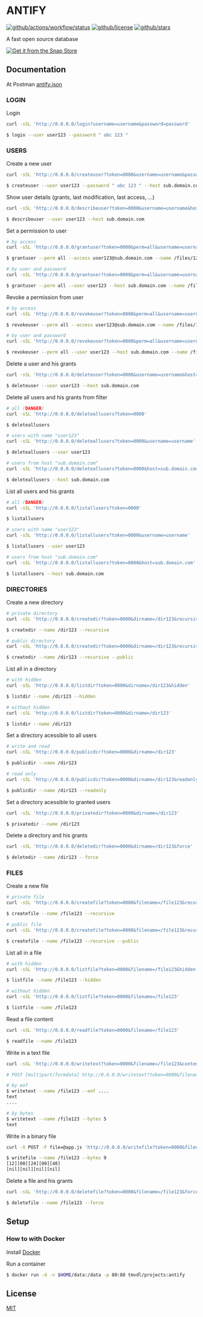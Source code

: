 # ANTIFY

[![github/actions/workflow/status](https://img.shields.io/github/actions/workflow/status/brtmvdl/antify/docker-push.yml)](https://img.shields.io/github/actions/workflow/status/brtmvdl/antify/docker-push.yml) [![github/license](https://img.shields.io/github/license/brtmvdl/antify)](https://img.shields.io/github/license/brtmvdl/antify) [![github/stars](https://img.shields.io/github/stars/brtmvdl/antify?style=social)](https://img.shields.io/github/stars/brtmvdl/antify?style=social)

A fast open source database

[![Get it from the Snap Store](https://snapcraft.io/static/images/badges/en/snap-store-white.svg)](https://snapcraft.io/antify)

## Documentation

At Postman [antify.json](./antify.json)

### LOGIN

Login

```sh
curl -sSL 'http://0.0.0.0/login?username=username&password=password'

$ login --user user123 --password " abc 123 "
```

### USERS

Create a new user

```sh
curl -sSL 'http://0.0.0.0/createuser?token=0000&username=username&password=password&host=sub.domain.com'

$ createuser --user user123 --password " abc 123 " --host sub.domain.com
```

Show user details (grants, last modification, last access, ...)

```sh
curl -sSL 'http://0.0.0.0/describeuser?token=0000&username=username&host=sub.domain.com'

$ describeuser --user user123 --host sub.domain.com
```

Set a permission to user

```sh
# by access
curl -sSL 'http://0.0.0.0/grantuser?token=0000&perm=all&username=usernamefiles/123'

$ grantuser --perm all --access user123@sub.domain.com --name /files/123

# by user and password
curl -sSL 'http://0.0.0.0/grantuser?token=0000&perm=all&username=username&host=sub.domain.com&username=usernamefiles/123'

$ grantuser --perm all --user user123 --host sub.domain.com --name /files/123
```

Revoke a permission from user

```sh
# by access
curl -sSL 'http://0.0.0.0/revokeuser?token=0000&perm=all&username=usernamefiles/123'

$ revokeuser --perm all --access user123@sub.domain.com --name /files/123

# by user and password
curl -sSL 'http://0.0.0.0/revokeuser?token=0000&perm=all&username=username&host=sub.domain.com&username=usernamefiles/123'

$ revokeuser --perm all --user user123 --host sub.domain.com --name /files/123
```

Delete a user and his grants

```sh
curl -sSL 'http://0.0.0.0/deleteuser?token=0000&username=username&host=sub.domain.com'

$ deleteuser --user user123 --host sub.domain.com
```

Delete all users and his grants from filter

```sh
# all (DANGER)
curl -sSL 'http://0.0.0.0/deleteallusers?token=0000'

$ deleteallusers

# users with name "user123"
curl -sSL 'http://0.0.0.0/deleteallusers?token=0000&username=username'

$ deleteallusers --user user123

# users from host "sub.domain.com"
curl -sSL 'http://0.0.0.0/deleteallusers?token=0000&host=sub.domain.com'

$ deleteallusers --host sub.domain.com
```

List all users and his grants

```sh
# all (DANGER)
curl -sSL 'http://0.0.0.0/listallusers?token=0000'

$ listallusers

# users with name "user123"
curl -sSL 'http://0.0.0.0/listallusers?token=0000&username=username'

$ listallusers --user user123

# users from host "sub.domain.com"
curl -sSL 'http://0.0.0.0/listallusers?token=0000&host=sub.domain.com'

$ listallusers --host sub.domain.com
```

### DIRECTORIES

Create a new directory

```sh
# private directory
curl -sSL 'http://0.0.0.0/createdir?token=0000&dirname=/dir123&recursive'

$ createdir --name /dir123 --recursive

# public directory
curl -sSL 'http://0.0.0.0/createdir?token=0000&dirname=/dir123&recursive&public'

$ createdir --name /dir123 --recursive --public
```

List all in a directory

```sh
# with hidden
curl -sSL 'http://0.0.0.0/listdir?token=0000&dirname=/dir123&hidden'

$ listdir --name /dir123 --hidden

# without hidden
curl -sSL 'http://0.0.0.0/listdir?token=0000&dirname=/dir123'

$ listdir --name /dir123
```

Set a directory acessible to all users

```sh
# write and read
curl -sSL 'http://0.0.0.0/publicdir?token=0000&dirname=/dir123'

$ publicdir --name /dir123

# read only
curl -sSL 'http://0.0.0.0/publicdir?token=0000&dirname=/dir123&readonly'

$ publicdir --name /dir123 --readonly
```

Set a directory acessible to granted users

```sh
curl -sSL 'http://0.0.0.0/privatedir?token=0000&dirname=/dir123'

$ privatedir --name /dir123
```

Delete a directory and his grants

```sh
curl -sSL 'http://0.0.0.0/deletedir?token=0000&dirname=/dir123&force'

$ deletedir --name /dir123 --force
```

### FILES

Create a new file

```sh
# private file
curl -sSL 'http://0.0.0.0/createfile?token=0000&filename=/file123&recursive'

$ createfile --name /file123 --recursive

# public file
curl -sSL 'http://0.0.0.0/createfile?token=0000&filename=/file123&recursive&public'

$ createfile --name /file123 --recursive --public
```

List all in a file

```sh
# with hidden
curl -sSL 'http://0.0.0.0/listfile?token=0000&filename=/file123&hidden'

$ listfile --name /file123 --hidden

# without hidden
curl -sSL 'http://0.0.0.0/listfile?token=0000&filename=/file123'

$ listfile --name /file123
```

Read a file content

```sh
curl -sSL 'http://0.0.0.0/readfile?token=0000&filename=/file123'

$ readfile --name /file123
```

Write in a text file

```sh
curl -sSL 'http://0.0.0.0/writetext?token=0000&filename=/file123&content=text'

# POST [multipart/formdata] http://0.0.0.0/writetext?token=0000&filename=/file123

# by eof
$ writetext --name /file123 --eof ....
text
....

# by bytes
$ writetext --name /file123 --bytes 5
text

```

Write in a binary file

```sh
curl -X POST -F file=@app.js 'http://0.0.0.0/writefile?token=0000&filename=/photo.jpg'

$ writefile --name /file123 --bytes 9
[12][00][24][00][48]
[nil][nil][nil][nil]
```

Delete a file and his grants

```sh
curl -sSL 'http://0.0.0.0/deletefile?token=0000&filename=/file123&force'

$ deletefile --name /file123 --force
```

## Setup

### How to with Docker

Install [Docker](https://docs.docker.com/get-docker/) 

Run a container

```sh
$ docker run -d -v $HOME/data:/data -p 80:80 tmvdl/projects:antify
```

## License

[MIT](./LICENSE)
